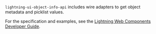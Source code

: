 `lightning-ui-object-info-api` includes wire adapters to get object metadata and picklist values.

For the specification and examples, see the [Lightning Web Components Developer Guide](docs/component-library/documentation/lwc/lwc.reference_lightning_ui_api_record).

